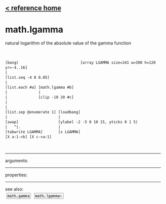 [< reference home](ceammc_lib.html)
---

# math.lgamma


natural logarithm of the absolute value of the gamma
            function

```


[bang(                            [array LGAMMA size=241 w=300 h=120 yr=-4..16]
|
[list.seq -4 8 0.05]
|
[list.each #a] [math.lgamma #b]
|              |
|              [clip -10 20 #c]
|
|
[list.sep @enumerate 1] [loadbang]
|                       |
[swap]                  [ylabel -2 -5 0 10 15, yticks 0 1 5(
|   ^|.                 |
[tabwrite LGAMMA]       [s LGAMMA]
[X a:1->b] [X c->a:1]

            
```

---
arguments:


---
properties:


---
see also:<br>
[![math.gamma](img/object_math.gamma.png)](math.gamma.html)
[![math.lgamma~](img/object_math.lgamma~.png)](math.lgamma~.html)
